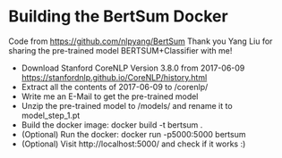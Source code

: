 # Building the BertSum Docker
Code from https://github.com/nlpyang/BertSum
Thank you Yang Liu for sharing the pre-trained model BERTSUM+Classifier with me!

- Download Stanford CoreNLP Version 3.8.0 from 2017-06-09 https://stanfordnlp.github.io/CoreNLP/history.html
- Extract all the contents of 2017-06-09 to /corenlp/
- Write me an E-Mail to get the pre-trained model
- Unzip the pre-trained model to /models/ and rename it to model_step_1.pt
- Build the docker image: docker build -t bertsum .
- (Optional) Run the docker: docker run -p5000:5000 bertsum
- (Optional) Visit http://localhost:5000/ and check if it works :)
